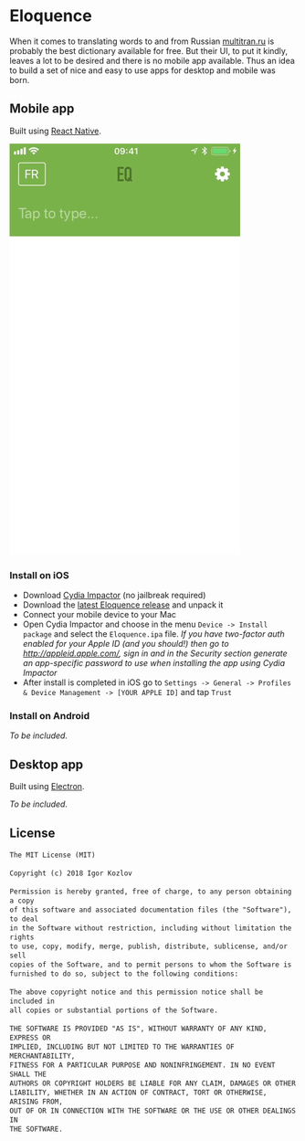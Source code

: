 # Eloquence

When it comes to translating words to and from Russian [multitran.ru](http://multitran.ru) is probably the best dictionary available for free.
But their UI, to put it kindly, leaves a lot to be desired and there is no mobile app available.
Thus an idea to build a set of nice and easy to use apps for desktop and mobile was born.

## Mobile app

Built using [React Native](https://facebook.github.io/react-native/).

![](assets/preview.gif)

### Install on iOS

* Download [Cydia Impactor](http://www.cydiaimpactor.com) (no jailbreak required)
* Download the [latest Eloquence release](https://github.com/Igor10k/eloquence/releases/download/v1.0.0/Eloquence.ipa) and unpack it
* Connect your mobile device to your Mac
* Open Cydia Impactor and choose in the menu `Device -> Install package` and select the `Eloquence.ipa` file.
  _If you have two-factor auth enabled for your Apple ID (and you should!) then go to http://appleid.apple.com/, sign in and in the Security section generate an app-specific password to use when installing the app using Cydia Impactor_
* After install is completed in iOS go to `Settings -> General -> Profiles & Device Management -> [YOUR APPLE ID]` and tap `Trust`

### Install on Android

_To be included._

## Desktop app

Built using [Electron](https://electronjs.org/).

_To be included._

## License

```
The MIT License (MIT)

Copyright (c) 2018 Igor Kozlov

Permission is hereby granted, free of charge, to any person obtaining a copy
of this software and associated documentation files (the "Software"), to deal
in the Software without restriction, including without limitation the rights
to use, copy, modify, merge, publish, distribute, sublicense, and/or sell
copies of the Software, and to permit persons to whom the Software is
furnished to do so, subject to the following conditions:

The above copyright notice and this permission notice shall be included in
all copies or substantial portions of the Software.

THE SOFTWARE IS PROVIDED "AS IS", WITHOUT WARRANTY OF ANY KIND, EXPRESS OR
IMPLIED, INCLUDING BUT NOT LIMITED TO THE WARRANTIES OF MERCHANTABILITY,
FITNESS FOR A PARTICULAR PURPOSE AND NONINFRINGEMENT. IN NO EVENT SHALL THE
AUTHORS OR COPYRIGHT HOLDERS BE LIABLE FOR ANY CLAIM, DAMAGES OR OTHER
LIABILITY, WHETHER IN AN ACTION OF CONTRACT, TORT OR OTHERWISE, ARISING FROM,
OUT OF OR IN CONNECTION WITH THE SOFTWARE OR THE USE OR OTHER DEALINGS IN
THE SOFTWARE.
```
